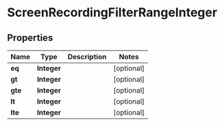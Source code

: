 
# ScreenRecordingFilterRangeInteger

## Properties
Name | Type | Description | Notes
------------ | ------------- | ------------- | -------------
**eq** | **Integer** |  |  [optional]
**gt** | **Integer** |  |  [optional]
**gte** | **Integer** |  |  [optional]
**lt** | **Integer** |  |  [optional]
**lte** | **Integer** |  |  [optional]



